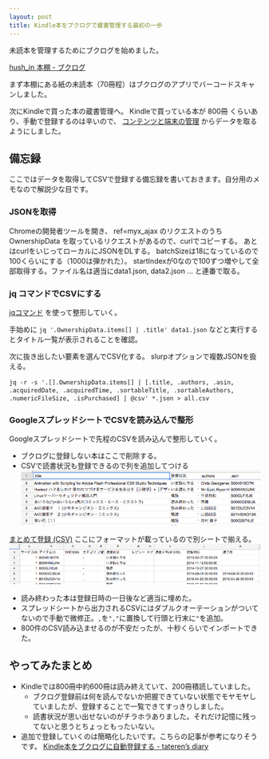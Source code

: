 ```yaml
---
layout: post
title: Kindle本をブクログで蔵書管理する最初の一歩
---
```


未読本を管理するためにブクログを始めました。

[hush_in 本棚 - ブクログ](http://booklog.jp/users/hush1n/)

まず本棚にある紙の未読本（70冊程）はブクログのアプリでバーコードスキャンしました。

次にKindleで買った本の蔵書管理へ。
Kindleで買っている本が 800冊 くらいあり、手動で登録するのは辛いので、
[コンテンツと端末の管理](https://www.amazon.co.jp/gp/digital/fiona/manage) からデータを取るようにしました。

## 備忘録

ここではデータを取得してCSVで登録する備忘録を書いておきます。自分用のメモなので解説少な目です。

### JSONを取得

Chromeの開発者ツールを開き、 ref=myx_ajax のリクエストのうち OwnershipData を取っているリクエストがあるので、curlでコピーする。 あとはcurlをいじってローカルにJSONをDLする。
batchSizeは18になっているので100くらいにする（1000は弾かれた）。
startIndexが0なので100ずつ増やして全部取得する。ファイル名は適当にdata1.json, data2.json ... と連番で取る。

### jq コマンドでCSVにする

[jqコマンド](http://stedolan.github.io/jq/) を使って整形していく。

手始めに `jq '.OwnershipData.items[] | .title' data1.json` などと実行するとタイトル一覧が表示されることを確認。

次に抜き出したい要素を選んでCSV化する。 slurpオプションで複数JSONを扱える。

```
jq -r -s '.[].OwnershipData.items[] | [.title, .authors, .asin, .acquiredDate, .acquiredTime, .sortableTitle, .sortableAuthors, .numericFileSize, .isPurchased] | @csv' *.json > all.csv
```

### GoogleスプレッドシートでCSVを読み込んで整形

Googleスプレッドシートで先程のCSVを読み込んで整形していく。

- ブクログに登録しない本はここで削除する。
- CSVで読書状況も登録できるので列を追加してつける
![spreadsheet](/images/2016/spreadsheet.png)


[まとめて登録 (CSV)](http://booklog.jp/input/file)
ここにフォーマットが載っているので別シートで揃える。
![spreadsheet2](/images/2016/spreadsheet2.png)

- 読み終わった本は登録日時の一日後など適当に埋めた。
- スプレッドシートから出力されるCSVにはダブルクオーテーションがついてないので手動で微修正。`,`を`","`に置換して行頭と行末に`"`を追加。
- 800件のCSV読み込ませるのが不安だったが、十秒くらいでインポートできた。


## やってみたまとめ

- Kindleでは800冊中約600冊は読み終えていて、200冊積読していました。
  - ブクログ登録前は何を読んでないか把握できていない状態でモヤモヤしていましたが、登録することで一覧できてすっきりしました。
  - 読書状況が思い出せないのがチラホラありました。それだけ記憶に残ってないと思うとちょっともったいない。
- 追加で登録していくのは簡略化したいです。こちらの記事が参考になりそうです。 [Kindle本をブクログに自動登録する - tateren’s diary](http://tateren.hateblo.jp/entry/2016/10/03/025425)

